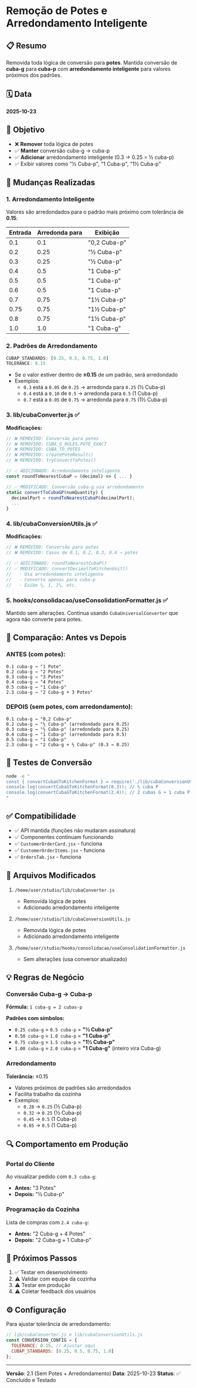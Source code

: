# Remoção de Potes e Arredondamento Inteligente

## 📋 Resumo

Removida toda lógica de conversão para **potes**. Mantida conversão de **cuba-g** para **cuba-p** com **arredondamento inteligente** para valores próximos dos padrões.

## 🗓️ Data
**2025-10-23**

## 🎯 Objetivo

- ❌ **Remover** toda lógica de potes
- ✅ **Manter** conversão cuba-g → cuba-p
- ✅ **Adicionar** arredondamento inteligente (0.3 → 0.25 = ½ cuba-p)
- ✅ Exibir valores como "½ Cuba-p", "1 Cuba-p", "1½ Cuba-p"

## 📝 Mudanças Realizadas

### 1. **Arredondamento Inteligente**

Valores são arredondados para o padrão mais próximo com tolerância de **0.15**:

| Entrada | Arredonda para | Exibição |
|---------|----------------|----------|
| 0.1 | 0.1 | "0,2 Cuba-p" |
| 0.2 | 0.25 | "½ Cuba-p" |
| 0.3 | 0.25 | "½ Cuba-p" |
| 0.4 | 0.5 | "1 Cuba-p" |
| 0.5 | 0.5 | "1 Cuba-p" |
| 0.6 | 0.5 | "1 Cuba-p" |
| 0.7 | 0.75 | "1½ Cuba-p" |
| 0.75 | 0.75 | "1½ Cuba-p" |
| 0.8 | 0.75 | "1½ Cuba-p" |
| 1.0 | 1.0 | "1 Cuba-g" |

### 2. **Padrões de Arredondamento**

```javascript
CUBAP_STANDARDS: [0.25, 0.5, 0.75, 1.0]
TOLERANCE: 0.15
```

- Se o valor estiver dentro de **±0.15** de um padrão, será arredondado
- Exemplos:
  - `0.3` está a `0.05` de `0.25` → arredonda para `0.25` (½ Cuba-p)
  - `0.4` está a `0.10` de `0.5` → arredonda para `0.5` (1 Cuba-p)
  - `0.7` está a `0.05` de `0.75` → arredonda para `0.75` (1½ Cuba-p)

### 3. **lib/cubaConverter.js** ✅

**Modificações:**

```javascript
// ❌ REMOVIDO: Conversão para potes
// ❌ REMOVIDO: CUBA_G_RULES.POTE_EXACT
// ❌ REMOVIDO: CUBA_TO_POTES
// ❌ REMOVIDO: createPoteResult()
// ❌ REMOVIDO: tryConvertToPotes()

// ✅ ADICIONADO: Arredondamento inteligente
const roundToNearestCubaP = (decimal) => { ... }

// ✅ MODIFICADO: Conversão cuba-g usa arredondamento
static convertToCubaGP(numQuantity) {
  decimalPart = roundToNearestCubaP(decimalPart);
  ...
}
```

### 4. **lib/cubaConversionUtils.js** ✅

**Modificações:**

```javascript
// ❌ REMOVIDO: Conversão para potes
// ❌ REMOVIDO: Casos de 0.1, 0.2, 0.3, 0.4 → potes

// ✅ ADICIONADO: roundToNearestCubaP()
// ✅ MODIFICADO: convertDecimalToKitchenUnit()
//   - Usa arredondamento inteligente
//   - Converte apenas para cuba-p
//   - Exibe ½, 1, 1½, etc.
```

### 5. **hooks/consolidacao/useConsolidationFormatter.js** ✅

Mantido sem alterações. Continua usando `CubaUniversalConverter` que agora não converte para potes.

## 🔄 Comparação: Antes vs Depois

### ANTES (com potes):
```
0.1 cuba-g → "1 Pote"
0.2 cuba-g → "2 Potes"
0.3 cuba-g → "3 Potes"
0.4 cuba-g → "4 Potes"
0.5 cuba-g → "1 Cuba-p"
2.3 cuba-g → "2 Cuba-g + 3 Potes"
```

### DEPOIS (sem potes, com arredondamento):
```
0.1 cuba-g → "0,2 Cuba-p"
0.2 cuba-g → "½ Cuba-p" (arredondado para 0.25)
0.3 cuba-g → "½ Cuba-p" (arredondado para 0.25)
0.4 cuba-g → "1 Cuba-p" (arredondado para 0.5)
0.5 cuba-g → "1 Cuba-p"
2.3 cuba-g → "2 Cuba-g + ½ Cuba-p" (0.3 → 0.25)
```

## 🧪 Testes de Conversão

```bash
node -e "
const { convertCubaGToKitchenFormat } = require('./lib/cubaConversionUtils.js');
console.log(convertCubaGToKitchenFormat(0.3)); // ½ cuba P
console.log(convertCubaGToKitchenFormat(2.4)); // 2 cubas G + 1 cuba P
"
```

## ✅ Compatibilidade

- ✅ API mantida (funções não mudaram assinatura)
- ✅ Componentes continuam funcionando
- ✅ `CustomerOrderCard.jsx` - funciona
- ✅ `CustomerOrderItems.jsx` - funciona
- ✅ `OrdersTab.jsx` - funciona

## 📁 Arquivos Modificados

1. `/home/user/studio/lib/cubaConverter.js`
   - Removida lógica de potes
   - Adicionado arredondamento inteligente

2. `/home/user/studio/lib/cubaConversionUtils.js`
   - Removida lógica de potes
   - Adicionado arredondamento inteligente

3. `/home/user/studio/hooks/consolidacao/useConsolidationFormatter.js`
   - Sem alterações (usa conversor atualizado)

## 💡 Regras de Negócio

### Conversão Cuba-g → Cuba-p

**Fórmula:** `1 cuba-g = 2 cubas-p`

**Padrões com símbolos:**
- `0.25 cuba-g` = `0.5 cuba-p` = **"½ Cuba-p"**
- `0.50 cuba-g` = `1.0 cuba-p` = **"1 Cuba-p"**
- `0.75 cuba-g` = `1.5 cuba-p` = **"1½ Cuba-p"**
- `1.00 cuba-g` = `2.0 cuba-p` = **"1 Cuba-g"** (inteiro vira Cuba-g)

### Arredondamento

**Tolerância:** ±0.15

- Valores próximos de padrões são arredondados
- Facilita trabalho da cozinha
- Exemplos:
  - `0.28` → `0.25` (½ Cuba-p)
  - `0.32` → `0.25` (½ Cuba-p)
  - `0.45` → `0.5` (1 Cuba-p)
  - `0.65` → `0.5` (1 Cuba-p)

## 🔍 Comportamento em Produção

### Portal do Cliente

Ao visualizar pedido com `0.3 cuba-g`:
- **Antes:** "3 Potes"
- **Depois:** "½ Cuba-p"

### Programação da Cozinha

Lista de compras com `2.4 cuba-g`:
- **Antes:** "2 Cuba-g + 4 Potes"
- **Depois:** "2 Cuba-g + 1 Cuba-p"

## 📌 Próximos Passos

1. ✅ Testar em desenvolvimento
2. ⚠️ Validar com equipe da cozinha
3. ⚠️ Testar em produção
4. ⚠️ Coletar feedback dos usuários

## ⚙️ Configuração

Para ajustar tolerância de arredondamento:

```javascript
// lib/cubaConverter.js e lib/cubaConversionUtils.js
const CONVERSION_CONFIG = {
  TOLERANCE: 0.15, // Ajustar aqui
  CUBAP_STANDARDS: [0.25, 0.5, 0.75, 1.0]
};
```

---

**Versão**: 2.1 (Sem Potes + Arredondamento)
**Data**: 2025-10-23
**Status**: ✅ Concluído e Testado
